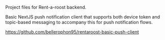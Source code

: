 Project files for Rent-a-roost backend.

Basic NextJS push notification client that supports both device token and topic-based messaging to accompany this for push notification flows.

https://github.com/bellerophon95/rentaroost-basic-push-client

